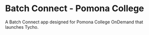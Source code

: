 # Batch Connect - Pomona College

A Batch Connect app designed for Pomona College OnDemand that launches Tycho.